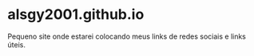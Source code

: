 # alsgy2001.github.io
Pequeno site onde estarei colocando meus links de redes sociais e links úteis.
